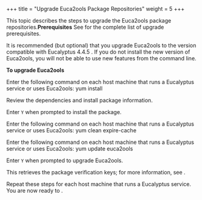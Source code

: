 +++
title = "Upgrade Euca2ools Package Repositories"
weight = 5
+++

This topic describes the steps to upgrade the Euca2ools package repositories.**Prerequisites** See [](upgrade_prep.dita#upgrade_prep) for the complete list of upgrade prerequisites. 

It is recommended (but optional) that you upgrade Euca2ools to the version compatible with Eucalyptus 4.4.5 . If you do not install the new version of Euca2ools, you will not be able to use new features from the command line. 

**To upgrade Euca2ools** 

Enter the following command on each host machine that runs a Eucalyptus service or uses Euca2ools: 
    yum install 

Review the dependencies and install package information. 

Enter `Y` when prompted to install the package. 

Enter the following command on each host machine that runs a Eucalyptus service or uses Euca2ools: 
    yum clean expire-cache

Enter the following command on each host machine that runs a Eucalyptus service or uses Euca2ools: 
    yum update euca2ools

Enter `Y` when prompted to upgrade Euca2ools. 

This retrieves the package verification keys; for more information, see [](installing_euca_software_signing.dita#installing_software_signing) . 

Repeat these steps for each host machine that runs a Eucalyptus service. You are now ready to [](upgrade_packages.dita) . 
